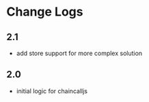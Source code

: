 # Change Logs

## 2.1
- add store support for more complex solution

## 2.0

- initial logic for chaincalljs

